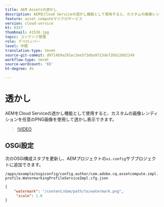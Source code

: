 ```yaml
---
title: AEM Assetsの透かし
description: AEMをCloud Serviceの透かし機能として使用すると、カスタムの画像レンディションを任意のPNG画像を使用して透かし表示できます。
feature: asset computeマイクロサービス
version: cloud-service
kt: 6357
thumbnail: 41536.jpg
topic: コンテンツ管理
role: デベロッパー
level: 中間
translation-type: tm+mt
source-git-commit: d9714b9a291ec3ee5f3dba9723de72bb120d2149
workflow-type: tm+mt
source-wordcount: '65'
ht-degree: 4%

---
```



# 透かし

AEMをCloud Serviceの透かし機能として使用すると、カスタムの画像レンディションを任意のPNG画像を使用して透かし表示できます。

>[!VIDEO](https://video.tv.adobe.com/v/41536/?quality=12&learn=on)

## OSGi設定

次のOSGi構成スタブを更新し、AEMプロジェクトの`ui.config`サブプロジェクトに追加できます。

`/apps/example/osgiconfig/config.author/com.adobe.cq.assetcompute.impl.profile.WatermarkingProfileServiceImpl.cfg.json`

```json
{
    "watermark": "/content/dam/path/to/watermark.png",
     "scale": 1.0
}
```
